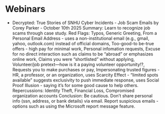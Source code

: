 # Webinars
-  Decrypted: True Stories of SNHU Cyber Incidents - Job Scam Emails by Corey Parker - October 10th 2025
         Summary: Learn to recognize job scams through case study. 
                  Red Flags: Typos, Generic Greeting, From a Personal Email Address - uses a non-institutional email (e.g., gmail, yahoo, outlook.com) instead of official domains, Too-good-to be-true offers - high pay for minimal work, Personal infomation requests, Excuse for no direct interaction such as claims to be “abroad” or emphasizes online work, Claims you were                                     “shortlisted” without applying, Volunteer/job pretext—how is it a paying volunteer opportunity!?, Requests you to make purchases or pay, Impersonating trusted figures - HR, a professor, or an organization, uses Scarcity Effect - “limited spots available” suggests exclusivity to push immediate response, uses Social Proof Illusion -                                         saying it’s for some good cause to help others.
                  Repercussions: Identity Theft, Financial Loss, Compromised organization accounts
                  Conclusion: Be cautious. Don’t share personal info (ssn, address, or bank details) via email. Report suspicious emails - options such as using the Microsoft report message feature.

